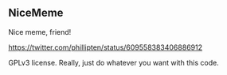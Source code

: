 NiceMeme
-------------

Nice meme, friend!

https://twitter.com/phillipten/status/609558383406886912

GPLv3 license. Really, just do whatever you want with this code.
